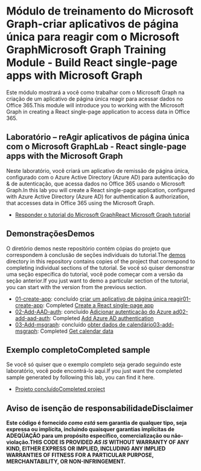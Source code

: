 # <a name="microsoft-graph-training-module---build-react-single-page-apps-with-microsoft-graph"></a><span data-ttu-id="814b5-101">Módulo de treinamento do Microsoft Graph-criar aplicativos de página única para reagir com o Microsoft Graph</span><span class="sxs-lookup"><span data-stu-id="814b5-101">Microsoft Graph Training Module - Build React single-page apps with Microsoft Graph</span></span>

<span data-ttu-id="814b5-102">Este módulo mostrará a você como trabalhar com o Microsoft Graph na criação de um aplicativo de página única reagir para acessar dados no Office 365.</span><span class="sxs-lookup"><span data-stu-id="814b5-102">This module will introduce you to working with the Microsoft Graph in creating a React single-page application to access data in Office 365.</span></span>

## <a name="lab---react-single-page-apps-with-the-microsoft-graph"></a><span data-ttu-id="814b5-103">Laboratório – reAgir aplicativos de página única com o Microsoft Graph</span><span class="sxs-lookup"><span data-stu-id="814b5-103">Lab - React single-page apps with the Microsoft Graph</span></span>

<span data-ttu-id="814b5-104">Neste laboratório, você criará um aplicativo de remissão de página única, configurado com o Azure Active Directory (Azure AD) para autenticação do & de autenticação, que acessa dados no Office 365 usando o Microsoft Graph.</span><span class="sxs-lookup"><span data-stu-id="814b5-104">In this lab you will create a React single-page application, configured with Azure Active Directory (Azure AD) for authentication & authorization, that accesses data in Office 365 using the Microsoft Graph.</span></span>

- [<span data-ttu-id="814b5-105">Responder o tutorial do Microsoft Graph</span><span class="sxs-lookup"><span data-stu-id="814b5-105">React Microsoft Graph tutorial</span></span>](https://docs.microsoft.com/graph/training/react-tutorial)

## <a name="demos"></a><span data-ttu-id="814b5-106">Demonstrações</span><span class="sxs-lookup"><span data-stu-id="814b5-106">Demos</span></span>

<span data-ttu-id="814b5-107">O [](./demos) diretório demos neste repositório contém cópias do projeto que correspondem à conclusão de seções individuais do tutorial.</span><span class="sxs-lookup"><span data-stu-id="814b5-107">The [demos](./demos) directory in this repository contains copies of the project that correspond to completing individual sections of the tutorial.</span></span> <span data-ttu-id="814b5-108">Se você só quiser demonstrar uma seção específica do tutorial, você pode começar com a versão da seção anterior.</span><span class="sxs-lookup"><span data-stu-id="814b5-108">If you just want to demo a particular section of the tutorial, you can start with the version from the previous section.</span></span>

- <span data-ttu-id="814b5-109">[01-create-app](demos/01-create-app): concluído [criar um aplicativo de página única reagir](https://docs.microsoft.com/graph/training/react-tutorial?tutorial-step=1)</span><span class="sxs-lookup"><span data-stu-id="814b5-109">[01-create-app](demos/01-create-app): Completed [Create a React single-page app](https://docs.microsoft.com/graph/training/react-tutorial?tutorial-step=1)</span></span>
- <span data-ttu-id="814b5-110">[02-Add-AAD-auth](demos/02-add-aad-auth): concluído [Adicionar autenticação do Azure ad](https://docs.microsoft.com/graph/training/react-tutorial?tutorial-step=3)</span><span class="sxs-lookup"><span data-stu-id="814b5-110">[02-add-aad-auth](demos/02-add-aad-auth): Completed [Add Azure AD authentication](https://docs.microsoft.com/graph/training/react-tutorial?tutorial-step=3)</span></span>
- <span data-ttu-id="814b5-111">[03-Add-msgraph](demos/03-add-msgraph): concluído [obter dados de calendário](https://docs.microsoft.com/graph/training/react-tutorial?tutorial-step=4)</span><span class="sxs-lookup"><span data-stu-id="814b5-111">[03-add-msgraph](demos/03-add-msgraph): Completed [Get calendar data](https://docs.microsoft.com/graph/training/react-tutorial?tutorial-step=4)</span></span>

## <a name="completed-sample"></a><span data-ttu-id="814b5-112">Exemplo completo</span><span class="sxs-lookup"><span data-stu-id="814b5-112">Completed sample</span></span>

<span data-ttu-id="814b5-113">Se você só quiser que o exemplo completo seja gerado seguindo este laboratório, você pode encontrá-lo aqui.</span><span class="sxs-lookup"><span data-stu-id="814b5-113">If you just want the completed sample generated by following this lab, you can find it here.</span></span>

- [<span data-ttu-id="814b5-114">Projeto concluído</span><span class="sxs-lookup"><span data-stu-id="814b5-114">Completed project</span></span>](demos/03-add-msgraph)

## <a name="disclaimer"></a><span data-ttu-id="814b5-115">Aviso de isenção de responsabilidade</span><span class="sxs-lookup"><span data-stu-id="814b5-115">Disclaimer</span></span>

<span data-ttu-id="814b5-116">**Este código é fornecido *como está* sem garantia de qualquer tipo, seja expressa ou implícita, incluindo quaisquer garantias implícitas de ADEQÜAÇÃO para um propósito específico, comercialização ou não-violação.**</span><span class="sxs-lookup"><span data-stu-id="814b5-116">**THIS CODE IS PROVIDED *AS IS* WITHOUT WARRANTY OF ANY KIND, EITHER EXPRESS OR IMPLIED, INCLUDING ANY IMPLIED WARRANTIES OF FITNESS FOR A PARTICULAR PURPOSE, MERCHANTABILITY, OR NON-INFRINGEMENT.**</span></span>